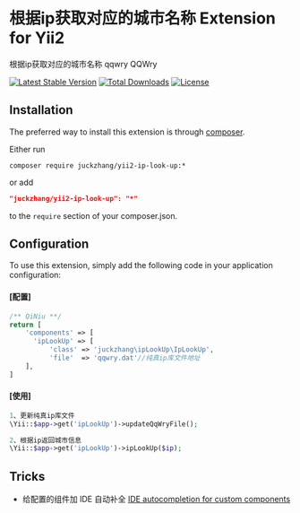 根据ip获取对应的城市名称 Extension for Yii2
=================

根据ip获取对应的城市名称 qqwry QQWry

[![Latest Stable Version](https://poser.pugx.org/juckzhang/yii2-ipLookUp/version)](https://packagist.org/packages/juckzhang/yii2-ipLookUp)
[![Total Downloads](https://poser.pugx.org/juckzhang/yii2-ipLookUp/downloads)](https://packagist.org/packages/juckzhang/yii2-ipLookUp)
[![License](https://poser.pugx.org/juckzhang/yii2-ipLookUp/license)](https://packagist.org/packages/juckzhang/yii2-ipLookUp)

Installation
--------------------

The preferred way to install this extension is through [composer](http://getcomposer.org/download/).

Either run

```
composer require juckzhang/yii2-ip-look-up:*
```

or add

```json
"juckzhang/yii2-ip-look-up": "*"
```

to the `require` section of your composer.json.


Configuration
--------------------

To use this extension, simply add the following code in your application configuration:

#### [配置]
```php
/** QiNiu **/
return [
    'components' => [
      'ipLookUp' => [
          'class' => 'juckzhang\ipLookUp\IpLookUp',
          'file'  => 'qqwry.dat'//纯真ip库文件地址
    ],
]
```

#### [使用]
```php
1、更新纯真ip库文件
\Yii::$app->get('ipLookUp')->updateQqWryFile();

2、根据ip返回城市信息
\Yii::$app->get('ipLookUp')->ipLookUp($ip);
```

Tricks
--------------------

* 给配置的组件加 IDE 自动补全 [IDE autocompletion for custom components](https://github.com/samdark/yii2-cookbook/blob/master/book/ide-autocompletion.md)
